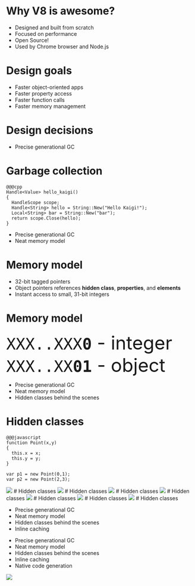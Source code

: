 <!SLIDE center>
# Why V8 is awesome?

<!SLIDE center bullets incremental>
* Designed and built from scratch
* Focused on performance
* Open Source!
* Used by Chrome browser and Node.js

<!SLIDE center>
# Design goals

<!SLIDE center bullets incremental>
* Faster object-oriented apps
* Faster property access
* Faster function calls
* Faster memory management

<!SLIDE center>
# Design decisions

<!SLIDE center bullets incremental>
<ul>
  <li>Precise generational GC</li>
</ul>

<!SLIDE with-title>
# Garbage collection

    @@@cpp
    Handle<Value> hello_kaigi()
    {
      HandleScope scope;
      Handle<String> hello = String::New("Hello Kaigi!");
      Local<String> bar = String::New("bar");
      return scope.Close(hello);
    }

<!SLIDE center bullets>
<ul>
  <li class="blur">Precise generational GC</li>
  <li>Neat memory model</li>
</ul>

<!SLIDE center bullets incremental with-title>
# Memory model

* 32-bit tagged pointers
* Object pointers references <strong>hidden class</strong>, <strong>properties</strong>, and <strong>elements</strong>
* Instant access to small, 31-bit integers

<!SLIDE with-title center>
# Memory model

<div style="font-size: 50px;">
  <code>XXX..XXX<strong>0</strong></code> - integer<br />
  <code>XXX..XX<strong>01</strong></code> - object
</div>

<!SLIDE center bullets>
<ul>
  <li class="blur">Precise generational GC</li>
  <li class="blur">Neat memory model</li>
  <li>Hidden classes behind the scenes</li>
</ul>

<!SLIDE with-title>
# Hidden classes

    @@@javascript
    function Point(x,y)
    {
      this.x = x;
      this.y = y;
    }
    
    var p1 = new Point(0,1);
    var p2 = new Point(2,3);

<!SLIDE center with-title>
<img src="images/hc3.png" />
# Hidden classes

<!SLIDE center with-title>
<img src="images/hc4.png" />
# Hidden classes

<!SLIDE center with-title>
<img src="images/hc5.png" />
# Hidden classes

<!SLIDE center with-title>
<img src="images/hc6.png" />
# Hidden classes

<!SLIDE center with-title>
<img src="images/hc7.png" />
# Hidden classes

<!SLIDE center with-title>
<img src="images/hc8.png" />
# Hidden classes

<!SLIDE center with-title>
<img src="images/hc9.png" />
# Hidden classes

<!SLIDE center bullets>
<ul>
  <li class="blur">Precise generational GC</li>
  <li class="blur">Neat memory model</li>
  <li class="blur">Hidden classes behind the scenes</li>
  <li>Inline caching</li>
</ul>

<!SLIDE center bullets>
<ul>
  <li class="blur">Precise generational GC</li>
  <li class="blur">Neat memory model</li>
  <li class="blur">Hidden classes behind the scenes</li>
  <li class="blur">Inline caching</li>
  <li>Native code generation</li>
</ul>

<!SLIDE center meme>
<img src="images/obvious.png" />
